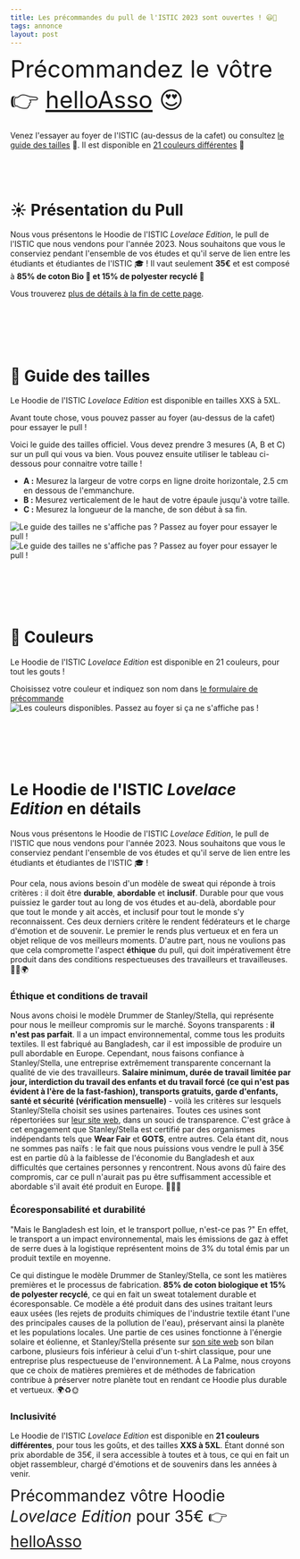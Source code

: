 ```yaml
---
title: Les précommandes du pull de l'ISTIC 2023 sont ouvertes ! 😃👕
tags: annonce
layout: post
---
```


<span style="font-size: 3em;">Précommandez le vôtre 👉 [helloAsso](https://www.helloasso.com/associations/palme/paiements/precommande-pull-de-l-istic) 😍</span>

Venez l'essayer au foyer de l'ISTIC (au-dessus de la cafet) ou consultez [le guide des tailles](#tailles-et-couleurs) 👚.
Il est disponible en [21 couleurs différentes](#couleurs) 🌈
<br><br><br><br>

# ☀️ Présentation du Pull

Nous vous présentons le Hoodie de l'ISTIC *Lovelace Edition*, le pull de l'ISTIC que nous vendons pour l'année 2023. Nous souhaitons que vous le conserviez pendant l'ensemble de vos études et qu'il serve de lien entre les étudiants et étudiantes de l'ISTIC 🎓 ! Il vaut seulement **35€** et est composé à **85% de coton Bio 🌱 et 15% de polyester recyclé 👕**

Vous trouverez [plus de détails à la fin de cette page](#le-hoodie-de-listic-lovelace-edition-en-détails).

<br><br><br><br>

# 👚 Guide des tailles

Le Hoodie de l'ISTIC _Lovelace Edition_ est disponible en tailles XXS à 5XL.

Avant toute chose, vous pouvez passer au foyer (au-dessus de la cafet) pour essayer le pull !

Voici le guide des tailles officiel. Vous devez prendre 3 mesures (A, B et C) sur un pull qui vous va bien. Vous pouvez ensuite utiliser le tableau ci-dessous pour connaitre votre taille !

- **A :** Mesurez la largeur de votre corps en ligne droite horizontale, 2.5 cm en dessous de l'emmanchure.
- **B :** Mesurez verticalement de le haut de votre épaule jusqu'à votre taille.
- **C :** Mesurez la longueur de la manche, de son début à sa fin.

![Le guide des tailles ne s'affiche pas ? Passez au foyer pour essayer le pull !](/assets/img/guide-des-tailles.png)
![Le guide des tailles ne s'affiche pas ? Passez au foyer pour essayer le pull !](/assets/img/guide-des-tailles-zoom.png)

<br><br><br><br>

# 🌈 Couleurs

Le Hoodie de l'ISTIC *Lovelace Edition* est disponible en 21 couleurs, pour tout les gouts !

Choisissez votre couleur et indiquez son nom dans [le formulaire de précommande](https://www.helloasso.com/associations/palme/paiements/precommande-pull-de-l-istic)
![Les couleurs disponibles. Passez au foyer si ça ne s'affiche pas !](/assets/img/couleurs.png)

<br><br><br><br>

# Le Hoodie de l'ISTIC *Lovelace Edition* en détails
Nous vous présentons le Hoodie de l'ISTIC *Lovelace Edition*, le pull de l'ISTIC que nous vendons pour l'année 2023. Nous souhaitons que vous le conserviez pendant l'ensemble de vos études et qu'il serve de lien entre les étudiants et étudiantes de l'ISTIC 🎓 !

Pour cela, nous avions besoin d'un modèle de sweat qui réponde à trois critères : il doit être **durable**, **abordable** et **inclusif**. Durable pour que vous puissiez le garder tout au long de vos études et au-delà, abordable pour que tout le monde y ait accès, et inclusif pour tout le monde s'y reconnaissent. Ces deux derniers critère le rendent fédérateurs et le charge d'émotion et de souvenir. Le premier le rends plus vertueux et en fera un objet relique de vos meilleurs moments. D'autre part, nous ne voulions pas que cela compromette l'aspect **éthique** du pull, qui doit impérativement être produit dans des conditions respectueuses des travailleurs et travailleuses. 👕🌱🌍

### Éthique et conditions de travail

Nous avons choisi le modèle Drummer de Stanley/Stella, qui représente pour nous le meilleur compromis sur le marché. Soyons transparents : **il n'est pas parfait**. Il a un impact environnemental, comme tous les produits textiles. Il est fabriqué au Bangladesh, car il est impossible de produire un pull abordable en Europe.
Cependant, nous faisons confiance à Stanley/Stella, une entreprise extrêmement transparente concernant la qualité de vie des travailleurs. **Salaire minimum, durée de travail limitée par jour, interdiction du travail des enfants et du travail forcé (ce qui n'est pas évident à l'ère de la fast-fashion), transports gratuits, garde d'enfants, santé et sécurité (vérification mensuelle)** - voilà les critères sur lesquels Stanley/Stella choisit ses usines partenaires. Toutes ces usines sont répertoriées sur [leur site web](https://www.stanleystella.com/fr-be/), dans un souci de transparence. C'est grâce à cet engagement que Stanley/Stella est certifié par des organismes indépendants tels que **Wear Fair** et **GOTS**, entre autres. Cela étant dit, nous ne sommes pas naïfs : le fait que nous puissions vous vendre le pull à 35€ est en partie dû à la faiblesse de l'économie du Bangladesh et aux difficultés que certaines personnes y rencontrent. Nous avons dû faire des compromis, car ce pull n'aurait pas pu être suffisamment accessible et abordable s'il avait été produit en Europe. 💼🤝🌱

### Écoresponsabilité et durabilité

"Mais le Bangladesh est loin, et le transport pollue, n'est-ce pas ?" En effet, le transport a un impact environnemental, mais les émissions de gaz à effet de serre dues à la logistique représentent moins de 3% du total émis par un produit textile en moyenne.

Ce qui distingue le modèle Drummer de Stanley/Stella, ce sont les matières premières et le processus de fabrication. **85% de coton biologique et 15% de polyester recyclé**, ce qui en fait un sweat totalement durable et écoresponsable. Ce modèle a été produit dans des usines traitant leurs eaux usées (les rejets de produits chimiques de l'industrie textile étant l'une des principales causes de la pollution de l'eau), préservant ainsi la planète et les populations locales. Une partie de ces usines fonctionne à l'énergie solaire et éolienne, et Stanley/Stella présente sur [son site web](https://www.stanleystella.com/fr-be/) son bilan carbone, plusieurs fois inférieur à celui d'un t-shirt classique, pour une entreprise plus respectueuse de l'environnement. À La Palme, nous croyons que ce choix de matières premières et de méthodes de fabrication contribue à préserver notre planète tout en rendant ce Hoodie plus durable et vertueux. 🌍♻️🌞

### Inclusivité

Le Hoodie de l'ISTIC _Lovelace Edition_ est disponible en **21 couleurs différentes**, pour tous les goûts, et des tailles **XXS à 5XL**. Étant donné son prix abordable de 35€, il sera accessible à toutes et à tous, ce qui en fait un objet rassembleur, chargé d'émotions et de souvenirs dans les années à venir.

<span style="font-size: 2em;">Précommandez vôtre Hoodie _Lovelace Edition_ pour 35€ 👉 [helloAsso](https://www.helloasso.com/associations/palme/paiements/precommande-pull-de-l-istic)</span>